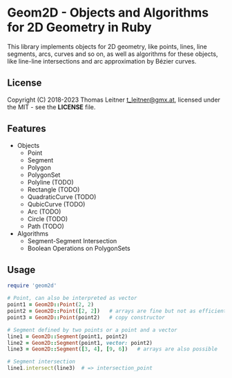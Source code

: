 # Geom2D - Objects and Algorithms for 2D Geometry in Ruby

This library implements objects for 2D geometry, like points, lines, line segments, arcs, curves and
so on, as well as algorithms for these objects, like line-line intersections and arc approximation
by Bézier curves.


## License

Copyright (C) 2018-2023 Thomas Leitner <t_leitner@gmx.at>, licensed under the MIT - see the
**LICENSE** file.


## Features

* Objects
  * Point
  * Segment
  * Polygon
  * PolygonSet
  * Polyline (TODO)
  * Rectangle (TODO)
  * QuadraticCurve (TODO)
  * QubicCurve (TODO)
  * Arc (TODO)
  * Circle (TODO)
  * Path (TODO)
* Algorithms
  * Segment-Segment Intersection
  * Boolean Operations on PolygonSets

## Usage

~~~ ruby
require 'geom2d'

# Point, can also be interpreted as vector
point1 = Geom2D::Point(2, 2)
point2 = Geom2D::Point([2, 2])   # arrays are fine but not as efficient
point3 = Geom2D::Point(point2)   # copy constructor

# Segment defined by two points or a point and a vector
line1 = Geom2D::Segment(point1, point2)
line2 = Geom2D::Segment(point1, vector: point2)
line3 = Geom2D::Segment([3, 4], [9, 6])   # arrays are also possible

# Segment intersection
line1.intersect(line3)  # => intersection_point
~~~
